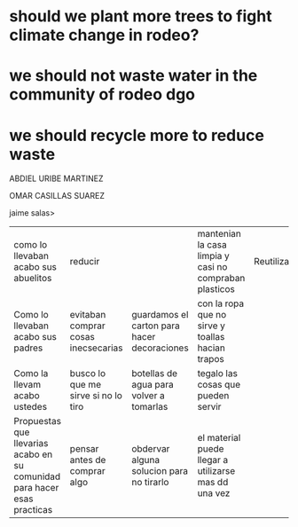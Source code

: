 <DOCTYPE html>
<html>

<head>
     <title>tabla de cultura digital </title>
</head>
<body>
<table>
<tr>
<td>como lo llevaban acabo sus abuelitos</td> 
<td>reducir<td>
                         <td>mantenian la casa limpia y casi no compraban plasticos</td> <td>Reutilizar</td>
                         <td>reutilizaban botellas para guardar el agua</td> 
<td>Reciclar</td> 
<td>guardaban las botellas para usar despue</td>
<tr>


<td>Como lo llevaban acabo sus padres</td><td>evitaban comprar cosas inecsecarias</td> 
<td>guardamos el carton para hacer decoraciones</td>  

<td>con la ropa que no sirve y toallas hacian trapos</td>

<tr>

<td>Como la llevam acabo ustedes</td> <td>busco lo que me sirve si no lo tiro</td> <td>botellas de agua para volver a tomarlas</td> <td>tegalo las cosas que pueden servir</td>

<tr>

<td>Propuestas que llevarias acabo en su comunidad para hacer esas practicas</td> <td>pensar antes de comprar algo</td> <td> obdervar alguna solucion para no tirarlo</td> <td>el material puede llegar a utilizarse mas dd una vez

</tr>







<h1>should we plant more trees to fight climate change in rodeo?</h1>
<h1> we should not waste water in the community of rodeo dgo</h1>
<h1> we should recycle more to reduce waste</h1>


<p> ABDIEL URIBE MARTINEZ</p>
<p>OMAR CASILLAS SUAREZ </p>
<p>jaime salas>
